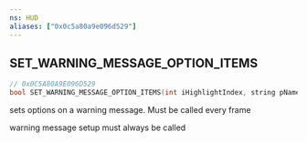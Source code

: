 ```yaml
---
ns: HUD
aliases: ["0x0c5a80a9e096d529"]
---
```

## SET_WARNING_MESSAGE_OPTION_ITEMS

```c
// 0x0C5A80A9E096D529
bool SET_WARNING_MESSAGE_OPTION_ITEMS(int iHighlightIndex, string pNameString, int iCash, int iRp, int iLvl, int iCol);
```

sets options on a warning message. Must be called every frame

warning message setup must always be called

